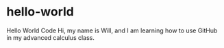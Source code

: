 # hello-world
Hello World Code
Hi, my name is Will, and I am learning how to use GitHub in my advanced calculus class. 
